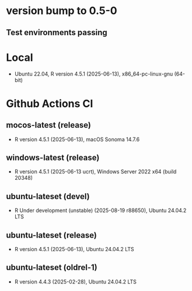 # version bump to 0.5-0
## Test environments passing

# Local
- Ubuntu 22.04, R version 4.5.1 (2025-06-13), x86_64-pc-linux-gnu (64-bit)

# Github Actions CI
## mocos-latest (release)
- R version 4.5.1 (2025-06-13), macOS Sonoma 14.7.6

## windows-latest (release)
- R version 4.5.1 (2025-06-13 ucrt), Windows Server 2022 x64 (build 20348)

## ubuntu-lateset (devel)
- R Under development (unstable) (2025-08-19 r88650),  Ubuntu 24.04.2 LTS

## ubuntu-lateset (release)
- R version 4.5.1 (2025-06-13), Ubuntu 24.04.2 LTS

## ubuntu-lateset (oldrel-1)
- R version 4.4.3 (2025-02-28), Ubuntu 24.04.2 LTS


 
